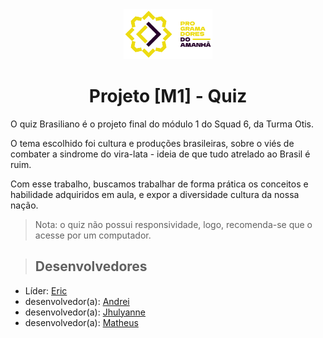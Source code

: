 <div align="center">
    <img alt="logo PdA" src="assets/imgs/readme/logo_PdA.png" height="80px" widgh="auto">
</div>

<h1 align="center">Projeto [M1] - Quiz</h1>

O quiz Brasiliano é o projeto final do módulo 1 do Squad 6, da Turma Otis.

O tema escolhido foi cultura e produções brasileiras, sobre o viés de combater a sindrome do vira-lata - ideia de que tudo atrelado ao Brasil é ruim.

Com esse trabalho, buscamos trabalhar de forma prática os conceitos e habilidade adquiridos em aula, e expor a diversidade cultura da nossa nação.

> Nota: o quiz não possui responsividade, logo, recomenda-se que o acesse por um computador.

>## Desenvolvedores

- Líder: [Eric](https://github.com/ericshantos)
- desenvolvedor(a): [Andrei](https://github.com/AndreiMoreira7)
- desenvolvedor(a): [Jhulyanne](https://github.com/jhulyanne)
- desenvolvedor(a): [Matheus](https://github.com/matheusdesaaguiar)